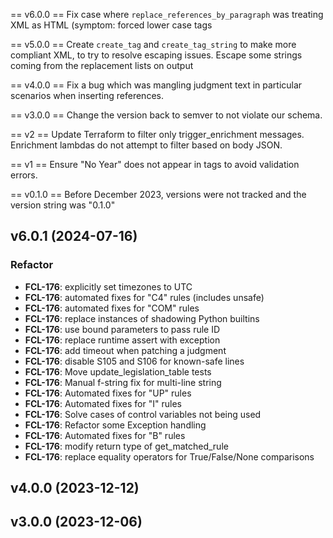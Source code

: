 == v6.0.0 ==
Fix case where `replace_references_by_paragraph` was treating XML as HTML (symptom: forced lower case tags

== v5.0.0 ==
Create `create_tag` and `create_tag_string` to make more compliant XML, to try to resolve escaping issues.
Escape some strings coming from the replacement lists on output

== v4.0.0 ==
Fix a bug which was mangling judgment text in particular scenarios when inserting references.

== v3.0.0 ==
Change the version back to semver to not violate our schema.

== v2 ==
Update Terraform to filter only trigger_enrichment messages.
Enrichment lambdas do not attempt to filter based on body JSON.

== v1 ==
Ensure "No Year" does not appear in <ref> tags to avoid validation errors.

== v0.1.0 ==
Before December 2023, versions were not tracked and the version string was "0.1.0"

## v6.0.1 (2024-07-16)

### Refactor

- **FCL-176**: explicitly set timezones to UTC
- **FCL-176**: automated fixes for "C4" rules (includes unsafe)
- **FCL-176**: automated fixes for "COM" rules
- **FCL-176**: replace instances of shadowing Python builtins
- **FCL-176**: use bound parameters to pass rule ID
- **FCL-176**: replace runtime assert with exception
- **FCL-176**: add timeout when patching a judgment
- **FCL-176**: disable S105 and S106 for known-safe lines
- **FCL-176**: Move update_legislation_table tests
- **FCL-176**: Manual f-string fix for multi-line string
- **FCL-176**: Automated fixes for "UP" rules
- **FCL-176**: Automated fixes for "I" rules
- **FCL-176**: Solve cases of control variables not being used
- **FCL-176**: Refactor some Exception handling
- **FCL-176**: Automated fixes for "B" rules
- **FCL-176**: modify return type of get_matched_rule
- **FCL-176**: replace equality operators for True/False/None comparisons

## v4.0.0 (2023-12-12)

## v3.0.0 (2023-12-06)
